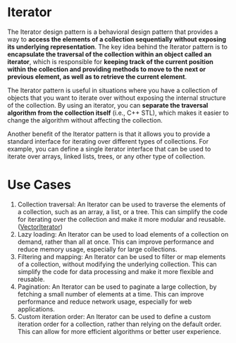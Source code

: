 # Iterator

The Iterator design pattern is a behavioral design pattern that provides a way to **access the elements of a collection sequentially without exposing its underlying representation**. The key idea behind the Iterator pattern is to **encapsulate the traversal of the collection within an object called an iterator**, which is responsible for **keeping track of the current position within the collection and providing methods to move to the next or previous element, as well as to retrieve the current element**.

The Iterator pattern is useful in situations where you have a collection of objects that you want to iterate over without exposing the internal structure of the collection. By using an iterator, you can **separate the traversal algorithm from the collection itself** (i.e., C++ STL), which makes it easier to change the algorithm without affecting the collection.

Another benefit of the Iterator pattern is that it allows you to provide a standard interface for iterating over different types of collections. For example, you can define a single iterator interface that can be used to iterate over arrays, linked lists, trees, or any other type of collection.

# Use Cases

1. Collection traversal: An Iterator can be used to traverse the elements of a collection, such as an array, a list, or a tree. This can simplify the code for iterating over the collection and make it more modular and reusable. ([VectorIterator](./use-cases/VectorIterator))
2. Lazy loading: An Iterator can be used to load elements of a collection on demand, rather than all at once. This can improve performance and reduce memory usage, especially for large collections.
3. Filtering and mapping: An Iterator can be used to filter or map elements of a collection, without modifying the underlying collection. This can simplify the code for data processing and make it more flexible and reusable.
4. Pagination: An Iterator can be used to paginate a large collection, by fetching a small number of elements at a time. This can improve performance and reduce network usage, especially for web applications.
5. Custom iteration order: An Iterator can be used to define a custom iteration order for a collection, rather than relying on the default order. This can allow for more efficient algorithms or better user experience.